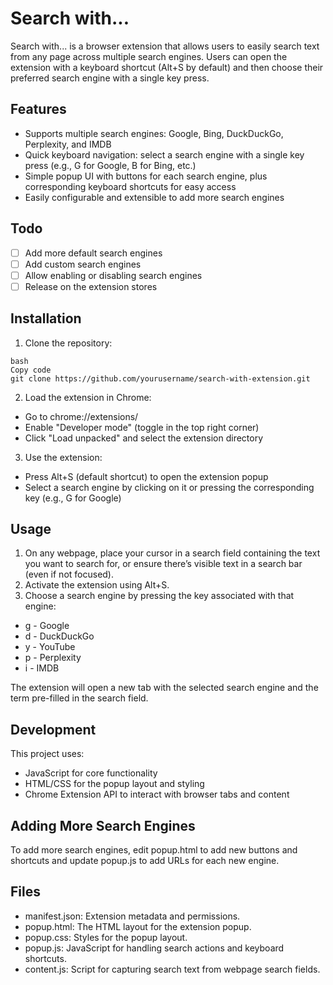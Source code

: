 # Search with...

Search with... is a browser extension that allows users to easily search text from any page across multiple search engines. Users can open the extension with a keyboard shortcut (Alt+S by default) and then choose their preferred search engine with a single key press.

## Features
- Supports multiple search engines: Google, Bing, DuckDuckGo, Perplexity, and IMDB
- Quick keyboard navigation: select a search engine with a single key press (e.g., G for Google, B for Bing, etc.)
- Simple popup UI with buttons for each search engine, plus corresponding keyboard shortcuts for easy access
- Easily configurable and extensible to add more search engines

## Todo
- [ ] Add more default search engines
- [ ] Add custom search engines
- [ ] Allow enabling or disabling search engines
- [ ] Release on the extension stores

## Installation
1. Clone the repository:
  ```
  bash
  Copy code
  git clone https://github.com/yourusername/search-with-extension.git
  ```
2. Load the extension in Chrome:
  - Go to chrome://extensions/
  - Enable "Developer mode" (toggle in the top right corner)
  - Click "Load unpacked" and select the extension directory
3. Use the extension:
  - Press Alt+S (default shortcut) to open the extension popup
  - Select a search engine by clicking on it or pressing the corresponding key (e.g., G for Google)

## Usage
1. On any webpage, place your cursor in a search field containing the text you want to search for, or ensure there’s visible text in a search bar (even if not focused).
2. Activate the extension using Alt+S.
3. Choose a search engine by pressing the key associated with that engine:
  - g - Google
  - d - DuckDuckGo
  - y - YouTube
  - p - Perplexity
  - i - IMDB

The extension will open a new tab with the selected search engine and the term pre-filled in the search field.

## Development
This project uses:
- JavaScript for core functionality
- HTML/CSS for the popup layout and styling
- Chrome Extension API to interact with browser tabs and content

## Adding More Search Engines
To add more search engines, edit popup.html to add new buttons and shortcuts and update popup.js to add URLs for each new engine.

## Files
- manifest.json: Extension metadata and permissions.
- popup.html: The HTML layout for the extension popup.
- popup.css: Styles for the popup layout.
- popup.js: JavaScript for handling search actions and keyboard shortcuts.
- content.js: Script for capturing search text from webpage search fields.